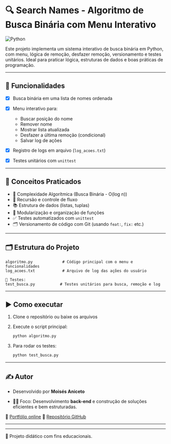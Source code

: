 # 🔍 Search Names - Algoritmo de Busca Binária com Menu Interativo

![Python](https://img.shields.io/badge/Python-3.10%2B-blue?logo=python\&logoColor=white)

Este projeto implementa um sistema interativo de busca binária em Python, com menu, lógica de remoção, desfazer remoção, versionamento e testes unitários. Ideal para praticar lógica, estruturas de dados e boas práticas de programação.

---

## 🚀 Funcionalidades

* [x] Busca binária em uma lista de nomes ordenada
* [x] Menu interativo para:

  * Buscar posição do nome
  * Remover nome
  * Mostrar lista atualizada
  * Desfazer a última remoção (condicional)
  * Salvar log de ações
* [x] Registro de logs em arquivo (`log_acoes.txt`)
* [x] Testes unitários com `unittest`

---

## 🧠 Conceitos Praticados

* 🧮 Complexidade Algorítmica (Busca Binária - O(log n))
* 🔁 Recursão e controle de fluxo
* 📚 Estrutura de dados (listas, tuplas)
* 🧩 Modularização e organização de funções
* ✅ Testes automatizados com `unittest`
* 🗂️ Versionamento de código com Git (usando `feat:`, `fix:` etc.)

---

## 🗂️ Estrutura do Projeto

```
algoritmo.py             # Código principal com o menu e funcionalidades
log_acoes.txt            # Arquivo de log das ações do usuário

📁 Testes:
test_busca.py           # Testes unitários para busca, remoção e log
```

---

## ▶️ Como executar

1. Clone o repositório ou baixe os arquivos
2. Execute o script principal:

   ```bash
   python algoritmo.py
   ```
3. Para rodar os testes:

   ```bash
   python test_busca.py
   ```

---

## ✍️ Autor

- Desenvolvido por **Moisés Aniceto**

- 👨‍💻 Foco: Desenvolvimento **back-end** e construção de soluções eficientes e bem estruturadas.

🔗 [Portfólio online](https://portfolio-ten-delta-43.vercel.app/projetos.html)
📁 [Repositório GitHub](https://github.com/Devmoises79/Portfolio)

---

---

📌 Projeto didático com fins educacionais.
